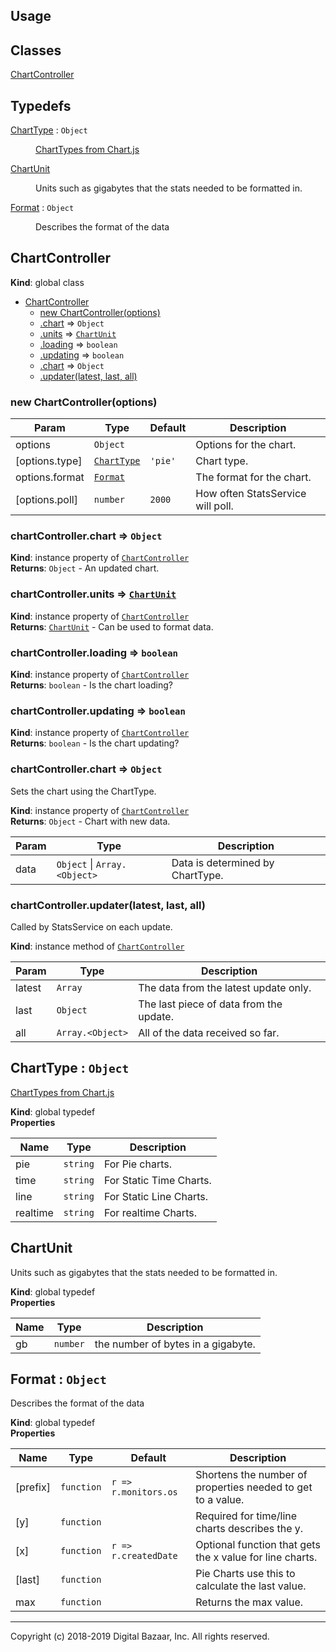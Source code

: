 ## Usage

## Classes

<dl>
<dt><a href="#ChartController">ChartController</a></dt>
<dd></dd>
</dl>

## Typedefs

<dl>
<dt><a href="#ChartType">ChartType</a> : <code>Object</code></dt>
<dd><p><a href="https://www.chartjs.org/docs/latest/charts/">ChartTypes from Chart.js</a></p>
</dd>
<dt><a href="#ChartUnit">ChartUnit</a></dt>
<dd><p>Units such as gigabytes that the stats needed to be formatted in.</p>
</dd>
<dt><a href="#Format">Format</a> : <code>Object</code></dt>
<dd><p>Describes the format of the data</p>
</dd>
</dl>

<a name="ChartController"></a>

## ChartController
**Kind**: global class  

* [ChartController](#ChartController)
    * [new ChartController(options)](#new_ChartController_new)
    * [.chart](#ChartController+chart) ⇒ <code>Object</code>
    * [.units](#ChartController+units) ⇒ [<code>ChartUnit</code>](#ChartUnit)
    * [.loading](#ChartController+loading) ⇒ <code>boolean</code>
    * [.updating](#ChartController+updating) ⇒ <code>boolean</code>
    * [.chart](#ChartController+chart) ⇒ <code>Object</code>
    * [.updater(latest, last, all)](#ChartController+updater)

<a name="new_ChartController_new"></a>

### new ChartController(options)

| Param | Type | Default | Description |
| --- | --- | --- | --- |
| options | <code>Object</code> |  | Options for the chart. |
| [options.type] | [<code>ChartType</code>](#ChartType) | <code>&#x27;pie&#x27;</code> | Chart type. |
| options.format | [<code>Format</code>](#Format) |  | The format for the chart. |
| [options.poll] | <code>number</code> | <code>2000</code> | How often StatsService will poll. |

<a name="ChartController+chart"></a>

### chartController.chart ⇒ <code>Object</code>
**Kind**: instance property of [<code>ChartController</code>](#ChartController)  
**Returns**: <code>Object</code> - An updated chart.  
<a name="ChartController+units"></a>

### chartController.units ⇒ [<code>ChartUnit</code>](#ChartUnit)
**Kind**: instance property of [<code>ChartController</code>](#ChartController)  
**Returns**: [<code>ChartUnit</code>](#ChartUnit) - Can be used to format data.  
<a name="ChartController+loading"></a>

### chartController.loading ⇒ <code>boolean</code>
**Kind**: instance property of [<code>ChartController</code>](#ChartController)  
**Returns**: <code>boolean</code> - Is the chart loading?  
<a name="ChartController+updating"></a>

### chartController.updating ⇒ <code>boolean</code>
**Kind**: instance property of [<code>ChartController</code>](#ChartController)  
**Returns**: <code>boolean</code> - Is the chart updating?  
<a name="ChartController+chart"></a>

### chartController.chart ⇒ <code>Object</code>
Sets the chart using the ChartType.

**Kind**: instance property of [<code>ChartController</code>](#ChartController)  
**Returns**: <code>Object</code> - Chart with new data.  

| Param | Type | Description |
| --- | --- | --- |
| data | <code>Object</code> \| <code>Array.&lt;Object&gt;</code> | Data is determined by ChartType. |

<a name="ChartController+updater"></a>

### chartController.updater(latest, last, all)
Called by StatsService on each update.

**Kind**: instance method of [<code>ChartController</code>](#ChartController)  

| Param | Type | Description |
| --- | --- | --- |
| latest | <code>Array</code> | The data from the latest update only. |
| last | <code>Object</code> | The last piece of data from the update. |
| all | <code>Array.&lt;Object&gt;</code> | All of the data received so far. |

<a name="ChartType"></a>

## ChartType : <code>Object</code>
[ChartTypes from Chart.js](https://www.chartjs.org/docs/latest/charts/)

**Kind**: global typedef  
**Properties**

| Name | Type | Description |
| --- | --- | --- |
| pie | <code>string</code> | For Pie charts. |
| time | <code>string</code> | For Static Time Charts. |
| line | <code>string</code> | For Static Line Charts. |
| realtime | <code>string</code> | For realtime Charts. |

<a name="ChartUnit"></a>

## ChartUnit
Units such as gigabytes that the stats needed to be formatted in.

**Kind**: global typedef  
**Properties**

| Name | Type | Description |
| --- | --- | --- |
| gb | <code>number</code> | the number of bytes in a gigabyte. |

<a name="Format"></a>

## Format : <code>Object</code>
Describes the format of the data

**Kind**: global typedef  
**Properties**

| Name | Type | Default | Description |
| --- | --- | --- | --- |
| [prefix] | <code>function</code> | <code>r &#x3D;&gt; r.monitors.os</code> | Shortens the number of properties needed to get to a value. |
| [y] | <code>function</code> |  | Required for time/line charts describes the y. |
| [x] | <code>function</code> | <code>r &#x3D;&gt; r.createdDate</code> | Optional function that gets the x value for line charts. |
| [last] | <code>function</code> |  | Pie Charts use this to calculate the last value. |
| max | <code>function</code> |  | Returns the max value. |


---
Copyright (c) 2018-2019 Digital Bazaar, Inc. All rights reserved.
